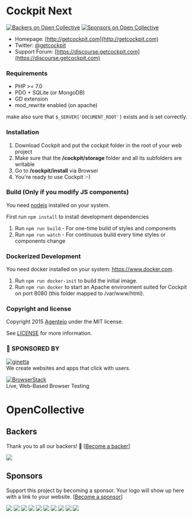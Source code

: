 # Cockpit Next

[![Backers on Open Collective](https://opencollective.com/cockpit/backers/badge.svg)](#backers) [![Sponsors on Open Collective](https://opencollective.com/cockpit/sponsors/badge.svg)](#sponsors)

* Homepage: [http://getcockpit.com](http://getcockpit.com)
* Twitter: [@getcockpit](http://twitter.com/getcockpit)
* Support Forum: [https://discourse.getcockpit.com](https://discourse.getcockpit.com)


### Requirements

* PHP >= 7.0
* PDO + SQLite (or MongoDB)
* GD extension
* mod_rewrite enabled (on apache)

make also sure that <code>$_SERVER['DOCUMENT_ROOT']</code> exists and is set correctly.


### Installation

1. Download Cockpit and put the cockpit folder in the root of your web project
2. Make sure that the __/cockpit/storage__ folder and all its subfolders are writable
3. Go to __/cockpit/install__ via Browser
4. You're ready to use Cockpit :-)


### Build (Only if you modify JS components)

You need [nodejs](https://nodejs.org/) installed on your system.

First run `npm install` to install development dependencies

1. Run `npm run build` - For one-time build of styles and components
2. Run `npm run watch` - For continuous build every time styles or components change


### Dockerized Development

You need docker installed on your system: https://www.docker.com.

1. Run `npm run docker-init` to build the initial image.
2. Run `npm run docker` to start an Apache environment suited for Cockpit on port 8080 (this folder mapped to /var/www/html).


### Copyright and license

Copyright 2015 [Agentejo](http://www.agentejo.com) under the MIT license.

See [LICENSE](LICENSE) for more information.


### 💐 SPONSORED BY

[![ginetta](https://user-images.githubusercontent.com/321047/29219315-f1594924-7eb7-11e7-9d58-4dcf3f0ad6d6.png)](https://www.ginetta.net)<br>
We create websites and apps that click with users.


[![BrowserStack](https://user-images.githubusercontent.com/355427/27389060-9f716c82-569d-11e7-923c-bd5fe7f1c55a.png)](https://www.browserstack.com)<br>
Live, Web-Based Browser Testing


# OpenCollective

## Backers

Thank you to all our backers! 🙏 [[Become a backer](https://opencollective.com/cockpit#backer)]

<a href="https://opencollective.com/cockpit#backers" target="_blank"><img src="https://opencollective.com/cockpit/backers.svg?width=890"></a>


## Sponsors

Support this project by becoming a sponsor. Your logo will show up here with a link to your website. [[Become a sponsor](https://opencollective.com/cockpit#sponsor)]

<a href="https://opencollective.com/cockpit/sponsor/0/website" target="_blank"><img src="https://opencollective.com/cockpit/sponsor/0/avatar.svg"></a>
<a href="https://opencollective.com/cockpit/sponsor/1/website" target="_blank"><img src="https://opencollective.com/cockpit/sponsor/1/avatar.svg"></a>
<a href="https://opencollective.com/cockpit/sponsor/2/website" target="_blank"><img src="https://opencollective.com/cockpit/sponsor/2/avatar.svg"></a>
<a href="https://opencollective.com/cockpit/sponsor/3/website" target="_blank"><img src="https://opencollective.com/cockpit/sponsor/3/avatar.svg"></a>
<a href="https://opencollective.com/cockpit/sponsor/4/website" target="_blank"><img src="https://opencollective.com/cockpit/sponsor/4/avatar.svg"></a>
<a href="https://opencollective.com/cockpit/sponsor/5/website" target="_blank"><img src="https://opencollective.com/cockpit/sponsor/5/avatar.svg"></a>
<a href="https://opencollective.com/cockpit/sponsor/6/website" target="_blank"><img src="https://opencollective.com/cockpit/sponsor/6/avatar.svg"></a>
<a href="https://opencollective.com/cockpit/sponsor/7/website" target="_blank"><img src="https://opencollective.com/cockpit/sponsor/7/avatar.svg"></a>
<a href="https://opencollective.com/cockpit/sponsor/8/website" target="_blank"><img src="https://opencollective.com/cockpit/sponsor/8/avatar.svg"></a>
<a href="https://opencollective.com/cockpit/sponsor/9/website" target="_blank"><img src="https://opencollective.com/cockpit/sponsor/9/avatar.svg"></a>
